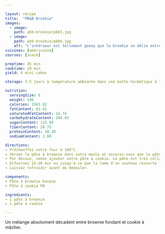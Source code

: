 ```yaml
---

layout: recipe
title:  "PB&B Brookie"
images:
  - image:
    path: pbb-brookie/pbb1.jpg
  - image:
    path: pbb-brookie/pbb6.jpg
    alt: "L’intérieur est tellement gooey que le brookie se délie entre les lèvres."
cuisines: [américaine]
courses: [snack]

preptime: 45 min
cooktime: 20 min
yield: 6 mini cakes

storage: 3-5 jours à température ambiante dans une boîte hermétique à l'abri de la lumière et de la chaleur. Ou congélateur pour 2–3 mois.

nutrition:
  servingSize: 6
  weight: 546
  calories: 1581.82
  fatContent: 62.41
  saturatedFatContent: 24.74
  carbohydrateContent: 204.03
  sugarContent: 115.99
  fiberContent: 20.75
  proteinContent: 38.20
  sodiumContent: 2.00

directions:
- Préchauffez votre four à 180°C.
- Versez la pâte à brownie dans votre moule et assurez-vous que la pâte soit bien tassée. 
- Par dessus, venez ajouter votre pâte à cookie. La pâte est très collante donc n'hésitez pas à huiler/mouiller vos ustensiles ou vos doigts pour qu'elles soit plus facile à manipuler. Vous pouvez déposer des petites boules par dessus la pâte à brownie pour peu que vous ne laissiez pas trop d'espace entre chaque, pas besoin d'avoir une couche parfaitement lisse. Cette pâte va en effet s'étaler d'elle-même à la cuisson. 
- Enfournez 15–20 min ou jusqu'à ce que la lame d'un couteau ressorte légèrement humide (si vous souhaitez un coeur coulant)
- Laissez refroidir avant de démouler. 

components:
- Pâte à brownie banane
- Pâte à cookie PB

ingredients:
- 1 pâte à brownie
- 1 pâte à cookie

---
```


Un mélange absolument décadent entre brownie fondant et cookie à mâcher.